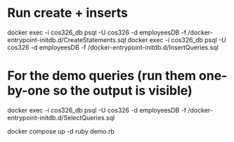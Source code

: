 # Run create + inserts
docker exec -i cos326_db psql -U cos326 -d employeesDB -f /docker-entrypoint-initdb.d/CreateStatements.sql
docker exec -i cos326_db psql -U cos326 -d employeesDB -f /docker-entrypoint-initdb.d/InsertQueries.sql

# For the demo queries (run them one-by-one so the output is visible)
docker exec -i cos326_db psql -U cos326 -d employeesDB -f /docker-entrypoint-initdb.d/SelectQueries.sql

docker compose up -d
ruby demo.rb

